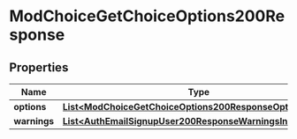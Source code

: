 

# ModChoiceGetChoiceOptions200Response


## Properties

| Name | Type | Description | Notes |
|------------ | ------------- | ------------- | -------------|
|**options** | [**List&lt;ModChoiceGetChoiceOptions200ResponseOptionsInner&gt;**](ModChoiceGetChoiceOptions200ResponseOptionsInner.md) |  |  |
|**warnings** | [**List&lt;AuthEmailSignupUser200ResponseWarningsInner&gt;**](AuthEmailSignupUser200ResponseWarningsInner.md) |  |  [optional] |



